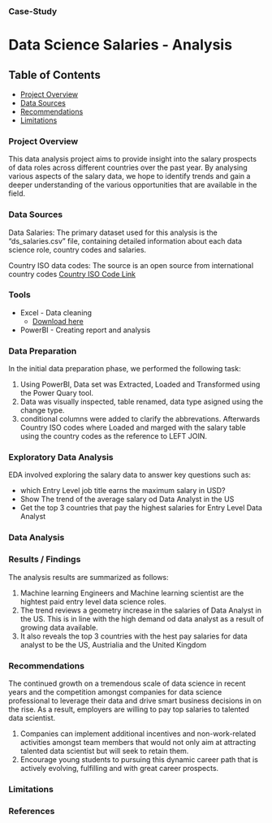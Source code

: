 ### Case-Study
# Data Science Salaries - Analysis

## Table of Contents

- [Project Overview](#project-overview)
- [Data Sources](#data-sources)
- [Recommendations](#recommendations)
- [Limitations](#limitations)



### Project Overview

This data analysis project aims to provide insight into the salary prospects of data roles across different countries over the past year. By analysing various aspects of the salary data, we hope to identify trends and gain a deeper understanding of the various opportunities that are available in the field.

### Data Sources

Data Salaries: The primary dataset used for this analysis is the “ds_salaries.csv” file, containing detailed information about each data science role, country codes and salaries.

Country ISO data codes: The source is an open source from international country codes [Country ISO Code Link](https://www.worlddata.info/countrycodes.php) 

### Tools

- Excel - Data cleaning
  - [Download here](https://microsoft.com)
- PowerBI - Creating report and analysis


### Data Preparation

In the initial data preparation phase, we performed the following task:
1. Using PowerBI, Data set was Extracted, Loaded and Transformed using the Power Quary tool.
2. Data was visually inspected, table renamed, data type asigned using the change type.
3. conditional columns were added to clarify the abbrevations. Afterwards Country ISO codes where Loaded and marged with the salary table using the country codes as the reference to LEFT JOIN.

### Exploratory Data Analysis

EDA involved exploring the salary data to answer key questions such as:

- which Entry Level job title earns the maximum salary in USD?
- Show The trend of the average salary od Data Analyst in the US
- Get the top 3 countries that pay the highest salaries for Entry Level Data Analyst

### Data Analysis



### Results / Findings

The analysis results are summarized as follows:
1. Machine learning Engineers and Machine learning scientist are the hightest paid entry level data science roles.
2. The trend reviews a geometry increase in the salaries of Data Analyst in the US. This is in line with the high demand od data analyst as a result of growing data available.
3. It also reveals the top 3 countries with the hest pay salaries for data analyst to be the US, Austrialia and the United Kingdom

### Recommendations

The continued growth on a tremendous scale of data science in recent years and the competition amongst companies for data science professional to leverage their data and drive smart business decisions in on the rise. As a result, employers are willing to pay top salaries to talented data scientist. 
1. Companies can implement additional incentives and non-work-related activities amongst team members that would not only aim at attracting talented data scientist but will seek to retain them.
2. Encourage young students to pursuing this dynamic career path that is actively evolving, fulfilling and with great career prospects.

### Limitations


### References
